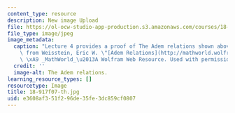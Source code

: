 ```yaml
---
content_type: resource
description: New image Upload
file: https://ol-ocw-studio-app-production.s3.amazonaws.com/courses/18-917-topics-in-algebraic-topology-the-sullivan-conjecture-fall-2007/e3608af351f296de35fe3dc859cf0807_18-917f07-th.jpg
file_type: image/jpeg
image_metadata:
  caption: "Lecture 4 provides a proof of The Adem relations shown above. (Image adapted\
    \ from Weisstein, Eric W. \"[Adem Relations](http://mathworld.wolfram.com/AdemRelations.html).\"\
    \ \xA9 _MathWorld_\u2013A Wolfram Web Resource. Used with permission.)"
  credit: ''
  image-alt: The Adem relations.
learning_resource_types: []
resourcetype: Image
title: 18-917f07-th.jpg
uid: e3608af3-51f2-96de-35fe-3dc859cf0807
---
```

